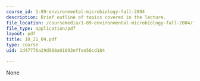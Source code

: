 ```yaml
---
course_id: 1-89-environmental-microbiology-fall-2004
description: Brief outline of topics covered in the lecture.
file_location: /coursemedia/1-89-environmental-microbiology-fall-2004/1d47776a29d988a91893effae56cd184_10_21_04.pdf
file_type: application/pdf
layout: pdf
title: 10_21_04.pdf
type: course
uid: 1d47776a29d988a91893effae56cd184

---
```

None